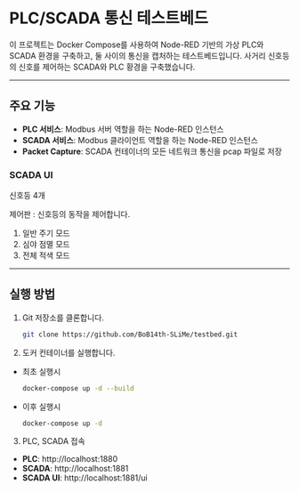 # PLC/SCADA 통신 테스트베드

이 프로젝트는 Docker Compose를 사용하여 Node-RED 기반의 가상 PLC와 SCADA 환경을 구축하고, 둘 사이의 통신을 캡처하는 테스트베드입니다.
사거리 신호등의 신호를 제어하는 SCADA와 PLC 황경을 구축했습니다.

---

## 주요 기능

- **PLC 서비스**: Modbus 서버 역할을 하는 Node-RED 인스턴스
- **SCADA 서비스**: Modbus 클라이언트 역할을 하는 Node-RED 인스턴스
- **Packet Capture**: SCADA 컨테이너의 모든 네트워크 통신을 pcap 파일로 저장

### SCADA UI
신호등 4개

제어판 : 신호등의 동작을 제어합니다.
1. 일반 주기 모드
2. 심야 점멸 모드
3. 전체 적색 모드

---

## 실행 방법

1. Git 저장소를 클론합니다.
   ```bash
   git clone https://github.com/BoB14th-SLiMe/testbed.git

2. 도커 컨테이너를 실행합니다.
- 최초 실행시
   ```bash
   docker-compose up -d --build

- 이후 실행시
  ```bash
  docker-compose up -d

3. PLC, SCADA 접속

- **PLC**: http://localhost:1880
- **SCADA**: http://localhost:1881
- **SCADA UI**: http://localhost:1881/ui

